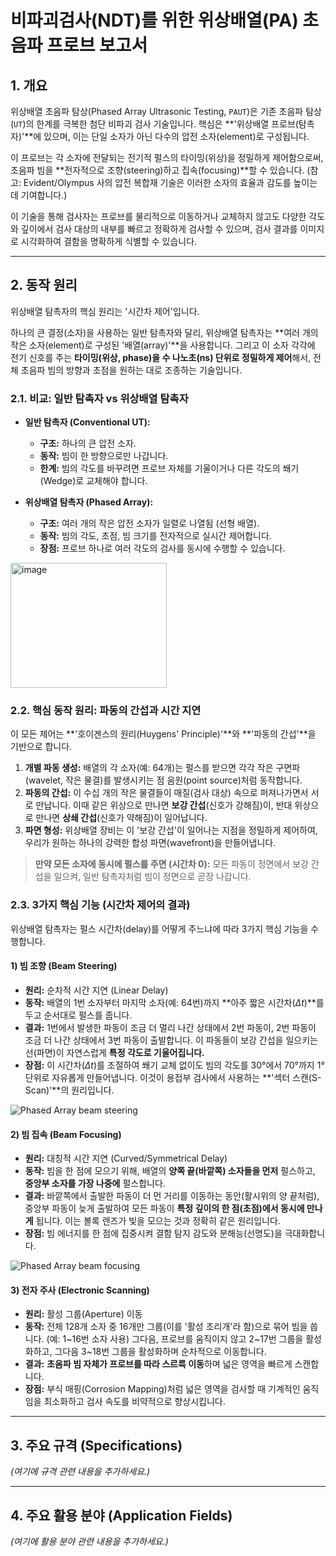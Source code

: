 # 비파괴검사(NDT)를 위한 위상배열(PA) 초음파 프로브 보고서

## 1. 개요

위상배열 초음파 탐상(Phased Array Ultrasonic Testing, `PAUT`)은 기존 초음파 탐상(`UT`)의 한계를 극복한 첨단 비파괴 검사 기술입니다. 핵심은 **'위상배열 프로브(탐촉자)'**에 있으며, 이는 단일 소자가 아닌 다수의 압전 소자(element)로 구성됩니다.

이 프로브는 각 소자에 전달되는 전기적 펄스의 타이밍(위상)을 정밀하게 제어함으로써, 초음파 빔을 **전자적으로 조향(steering)하고 집속(focusing)**할 수 있습니다. (참고: Evident/Olympus 사의 압전 복합재 기술은 이러한 소자의 효율과 감도를 높이는 데 기여합니다.)

이 기술을 통해 검사자는 프로브를 물리적으로 이동하거나 교체하지 않고도 다양한 각도와 깊이에서 검사 대상의 내부를 빠르고 정확하게 검사할 수 있으며, 검사 결과를 이미지로 시각화하여 결함을 명확하게 식별할 수 있습니다.

---

## 2. 동작 원리

위상배열 탐촉자의 핵심 원리는 '시간차 제어'입니다.

하나의 큰 결정(소자)을 사용하는 일반 탐촉자와 달리, 위상배열 탐촉자는 **여러 개의 작은 소자(element)로 구성된 '배열(array)'**을 사용합니다. 그리고 이 소자 각각에 전기 신호를 주는 **타이밍(위상, phase)을 수 나노초(ns) 단위로 정밀하게 제어**해서, 전체 초음파 빔의 방향과 초점을 원하는 대로 조종하는 기술입니다.

### 2.1. 비교: 일반 탐촉자 vs 위상배열 탐촉자

* **일반 탐촉자 (Conventional UT):**
    * **구조:** 하나의 큰 압전 소자.
    * **동작:** 빔이 한 방향으로만 나갑니다.
    * **한계:** 빔의 각도를 바꾸려면 프로브 자체를 기울이거나 다른 각도의 쐐기(Wedge)로 교체해야 합니다.

* **위상배열 탐촉자 (Phased Array):**
    * **구조:** 여러 개의 작은 압전 소자가 일렬로 나열됨 (선형 배열).
    * **동작:** 빔의 각도, 초점, 빔 크기를 전자적으로 실시간 제어합니다.
    * **장점:** 프로브 하나로 여러 각도의 검사를 동시에 수행할 수 있습니다.

<img width="250" height="200" alt="image" src="https://github.com/user-attachments/assets/556a41c5-90f3-4b03-9e48-8626ce39aa8e" />



### 2.2. 핵심 동작 원리: 파동의 간섭과 시간 지연

이 모든 제어는 **'호이겐스의 원리(Huygens' Principle)'**와 **'파동의 간섭'**을 기반으로 합니다.

1.  **개별 파동 생성:** 배열의 각 소자(예: 64개)는 펄스를 받으면 각각 작은 구면파(wavelet, 작은 물결)를 발생시키는 점 음원(point source)처럼 동작합니다.
2.  **파동의 간섭:** 이 수십 개의 작은 물결들이 매질(검사 대상) 속으로 퍼져나가면서 서로 만납니다. 이때 같은 위상으로 만나면 **보강 간섭**(신호가 강해짐)이, 반대 위상으로 만나면 **상쇄 간섭**(신호가 약해짐)이 일어납니다.
3.  **파면 형성:** 위상배열 장비는 이 '보강 간섭'이 일어나는 지점을 정밀하게 제어하여, 우리가 원하는 하나의 강력한 합성 파면(wavefront)을 만들어냅니다.

> **만약 모든 소자에 동시에 펄스를 주면 (시간차 0):**
> 모든 파동이 정면에서 보강 간섭을 일으켜, 일반 탐촉자처럼 빔이 정면으로 곧장 나갑니다.

### 2.3. 3가지 핵심 기능 (시간차 제어의 결과)

위상배열 탐촉자는 펄스 시간차(delay)를 어떻게 주느냐에 따라 3가지 핵심 기능을 수행합니다.

#### 1) 빔 조향 (Beam Steering)

* **원리:** 순차적 시간 지연 (Linear Delay)
* **동작:** 배열의 1번 소자부터 마지막 소자(예: 64번)까지 **아주 짧은 시간차($\Delta t$)**를 두고 순서대로 펄스를 줍니다.
* **결과:** 1번에서 발생한 파동이 조금 더 멀리 나간 상태에서 2번 파동이, 2번 파동이 조금 더 나간 상태에서 3번 파동이 출발합니다. 이 파동들이 보강 간섭을 일으키는 선(파면)이 자연스럽게 **특정 각도로 기울어집니다.**
* **장점:** 이 시간차($\Delta t$)를 조절하여 쐐기 교체 없이도 빔의 각도를 30°에서 70°까지 1° 단위로 자유롭게 만들어냅니다. 이것이 용접부 검사에서 사용하는 **'섹터 스캔(S-Scan)'**의 원리입니다.

![Phased Array beam steering](httpsg://example.com/paut_steering.png)

#### 2) 빔 집속 (Beam Focusing)

* **원리:** 대칭적 시간 지연 (Curved/Symmetrical Delay)
* **동작:** 빔을 한 점에 모으기 위해, 배열의 **양쪽 끝(바깥쪽) 소자들을 먼저** 펄스하고, **중앙부 소자를 가장 나중에** 펄스합니다.
* **결과:** 바깥쪽에서 출발한 파동이 더 먼 거리를 이동하는 동안(활시위의 양 끝처럼), 중앙부 파동이 늦게 출발하여 모든 파동이 **특정 깊이의 한 점(초점)에서 동시에 만나게** 됩니다. 이는 볼록 렌즈가 빛을 모으는 것과 정확히 같은 원리입니다.
* **장점:** 빔 에너지를 한 점에 집중시켜 결함 탐지 감도와 분해능(선명도)을 극대화합니다.

![Phased Array beam focusing](httpsg://example.com/paut_focusing.png)

#### 3) 전자 주사 (Electronic Scanning)

* **원리:** 활성 그룹(Aperture) 이동
* **동작:** 전체 128개 소자 중 16개만 그룹(이를 '활성 조리개'라 함)으로 묶어 빔을 쏩니다. (예: 1~16번 소자 사용) 그다음, 프로브를 움직이지 않고 2~17번 그룹을 활성화하고, 그다음 3~18번 그룹을 활성화하며 순차적으로 이동합니다.
* **결과:** **초음파 빔 자체가 프로브를 따라 스르륵 이동**하며 넓은 영역을 빠르게 스캔합니다.
* **장점:** 부식 매핑(Corrosion Mapping)처럼 넓은 영역을 검사할 때 기계적인 움직임을 최소화하고 검사 속도를 비약적으로 향상시킵니다.

---

## 3. 주요 규격 (Specifications)

*(여기에 규격 관련 내용을 추가하세요.)*

---

## 4. 주요 활용 분야 (Application Fields)

*(여기에 활용 분야 관련 내용을 추가하세요.)*
